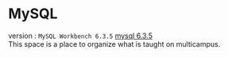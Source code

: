 # MySQL<br>

version : `MySQL Workbench 6.3.5` [mysql 6.3.5](https://downloads.mysql.com/archives/workbench/)<br>
This space is a place to organize what is taught on multicampus.
